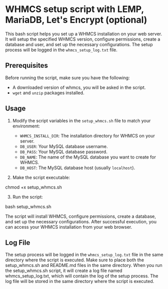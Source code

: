 # WHMCS setup script with LEMP, MariaDB, Let's Encrypt (optional)

This bash script helps you set up a WHMCS installation on your web server. It will setup the specified WHMCS version, configure permissions, create a database and user, and set up the necessary configurations. The setup process will be logged in the `whmcs_setup_log.txt` file.

## Prerequisites

Before running the script, make sure you have the following:

- A downloaded version of whmcs, you will be asked in the script. 
- `wget` and `unzip` packages installed.

## Usage

1. Modify the script variables in the `setup_whmcs.sh` file to match your environment:

   - `WHMCS_INSTALL_DIR`: The installation directory for WHMCS on your server.
   - `DB_USER`: Your MySQL database username.
   - `DB_PASS`: Your MySQL database password.
   - `DB_NAME`: The name of the MySQL database you want to create for WHMCS.
   - `DB_HOST`: The MySQL database host (usually `localhost`).

2. Make the script executable:

chmod +x setup_whmcs.sh


3. Run the script:

bash setup_whmcs.sh


The script will install WHMCS, configure permissions, create a database, and set up the necessary configurations. After successful execution, you can access your WHMCS installation from your web browser.


## Log File

The setup process will be logged in the `whmcs_setup_log.txt` file in the same directory where the script is executed.
Make sure to place both the setup_whmcs.sh and README.md files in the same directory. When you run the setup_whmcs.sh script, it will create a log file named whmcs_setup_log.txt, which will contain the log of the setup process. The log file will be stored in the same directory where the script is executed.
